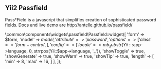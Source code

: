 Yii2 Passfield
--------------
Pass*Field is a javascript that simplifies creation of sophisticated password fields. Docs and live demo are
http://antelle.github.io/passfield/

\common\components\widgets\passfield\Passfield::widget([
    'form' => $form,
    'model' => $model,
    'attribute' => 'password',
    'options' => [
        'class' => 'form-control',
    ],
    'config' => [
        'locale' => mb_substr(Yii::$app->language, 0, strrpos(Yii::$app->language, '_')),
        'showToggle' => true,
        'showGenerate' => true,
        'showWarn' => true,
        'showTip' => true,
        'length' => [
            'min' => 8,
            'max' => 16,
        ]
    ],
]);